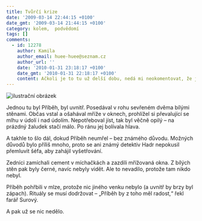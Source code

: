 ```yaml
---
title: Tvůrčí krize
date: '2009-03-14 22:44:15 +0100'
date_gmt: '2009-03-14 21:44:15 +0100'
category: kolem,  podvědomí
tags: []
comments:
  - id: 12278
    author: Kamila
    author_email: huee-huee@seznam.cz
    author_url: ''
    date: '2010-01-31 23:18:17 +0100'
    date_gmt: '2010-01-31 22:18:17 +0100'
    content: Ačkoli je to tu už delší dobu, nedá mi neokomentovat, že je to epesní.
---
```

<p><img src='/assets/migrated/wp-uploads/2009/03/dsc_4889.jpg' alt='ilustrační obrázek' title='začíná mi být opravdu smutno' /></p>
<p>Jednou tu byl Příběh, byl uvnitř. Posedával v rohu sevřeném dvěma bílými stěnami. Občas vstal a ošahával mříže v oknech, prohlížel si převalující se mlhu v údolí i nad údolím. Nepotřeboval jíst, tak byl věčně opilý – na prázdný žaludek stačí málo. Po ránu jej bolívala hlava.</p>
<p>A takhle to šlo dál, dokud Příběh neumřel – bez známého důvodu. Možných důvodů bylo příliš mnoho, proto se ani známý detektiv Hadr nepokusil přemluvit šéfa, aby zahájil vyšetřování.</p>
<p>Zedníci zamíchali cement v míchačkách a zazdili mřížovaná okna. Z bílých stěn pak byly černé, navíc nebyly vidět. Ale to nevadilo, protože tam nikdo nebyl. </p>
<p>Příběh pohřbili v mlze, protože nic jiného venku nebylo (a uvnitř by brzy byl zápach). Rituály se musí dodržovat – „Příběh by z toho měl radost,“ řekl farář Surový.</p>
<p>A pak už se nic nedělo.</p>
